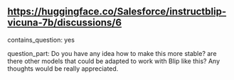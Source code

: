 ## https://huggingface.co/Salesforce/instructblip-vicuna-7b/discussions/6

contains_question: yes

question_part: Do  you have any idea how to make this more stable? are there other models that could be adapted to work with Blip like this? Any thoughts would be really appreciated.